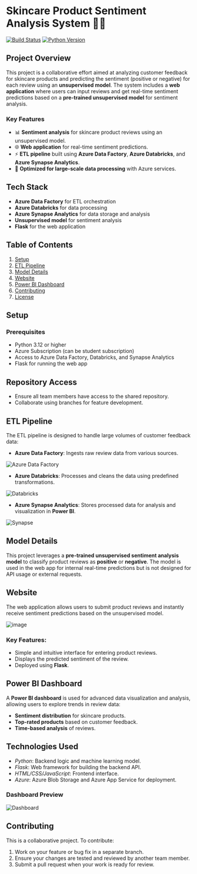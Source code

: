 # Skincare Product Sentiment Analysis System 🧴✨

[![Build Status](https://img.shields.io/badge/build-passing-brightgreen)](https://github.com/nadahamdy217/DEPI-Graduation-Project/tree/main) 
[![Python Version](https://img.shields.io/badge/python-3.8%2B-blue)](https://www.python.org/downloads/release/python-3120/)


## Project Overview

This project is a collaborative effort aimed at analyzing customer feedback for skincare products and predicting the sentiment (positive or negative) for each review using an **unsupervised model**. The system includes a **web application** where users can input reviews and get real-time sentiment predictions based on a **pre-trained unsupervised model** for sentiment analysis.

### Key Features
- 📊 **Sentiment analysis** for skincare product reviews using an unsupervised model.
- 🌐 **Web application** for real-time sentiment predictions.
- ⚡ **ETL pipeline** built using **Azure Data Factory**, **Azure Databricks**, and **Azure Synapse Analytics**.
- 🚀 **Optimized for large-scale data processing** with Azure services.

## Tech Stack

- **Azure Data Factory** for ETL orchestration
- **Azure Databricks** for data processing
- **Azure Synapse Analytics** for data storage and analysis
- **Unsupervised model** for sentiment analysis
- **Flask** for the web application

## Table of Contents
1. [Setup](#setup)
2. [ETL Pipeline](#etl-pipeline)
3. [Model Details](#model-details)
4. [Website](#website)
5. [Power BI Dashboard](#power-bi-dashboard)
6. [Contributing](#contributing)
7. [License](#license)

## Setup

### Prerequisites

- Python 3.12 or higher
- Azure Subscription (can be student subscription)
- Access to Azure Data Factory, Databricks, and Synapse Analytics
- Flask for running the web app


## Repository Access
   - Ensure all team members have access to the shared repository.
   - Collaborate using branches for feature development.
   
## ETL Pipeline

The ETL pipeline is designed to handle large volumes of customer feedback data:

- **Azure Data Factory**: Ingests raw review data from various sources.

![Azure Data Factory](https://github.com/user-attachments/assets/6e6c7f1d-ce0f-4f19-9f39-666fc11f2c92)

- **Azure Databricks**: Processes and cleans the data using predefined transformations.

![Databricks](https://github.com/user-attachments/assets/270773ab-4691-48cf-a456-a7fdab72cfe1)

- **Azure Synapse Analytics**: Stores processed data for analysis and visualization in **Power BI**.

![Synapse](https://github.com/user-attachments/assets/7d0568b5-3bc2-4e7a-8b35-597a84e697db)


## Model Details

This project leverages a **pre-trained unsupervised sentiment analysis model** to classify product reviews as **positive** or **negative**. The model is used in the web app for internal real-time predictions but is not designed for API usage or external requests.

## Website

The web application allows users to submit product reviews and instantly receive sentiment predictions based on the unsupervised model.

![image](https://github.com/user-attachments/assets/3c64e3d7-794f-44ea-bd72-844f6de2af3d)


### Key Features:
- Simple and intuitive interface for entering product reviews.
- Displays the predicted sentiment of the review.
- Deployed using **Flask**.

## Power BI Dashboard

A **Power BI dashboard** is used for advanced data visualization and analysis, allowing users to explore trends in review data:

- **Sentiment distribution** for skincare products.
- **Top-rated products** based on customer feedback.
- **Time-based analysis** of reviews.

## Technologies Used

- *Python*: Backend logic and machine learning model.
- *Flask*: Web framework for building the backend API.
- *HTML/CSS/JavaScript*: Frontend interface.
- *Azure*: Azure Blob Storage and Azure App Service for deployment.

### Dashboard Preview

![Dashboard](dashboard-preview.png)

## Contributing

This is a collaborative project. To contribute:

1. Work on your feature or bug fix in a separate branch.
2. Ensure your changes are tested and reviewed by another team member.
3. Submit a pull request when your work is ready for review.
